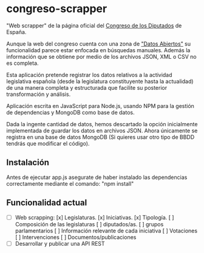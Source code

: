 # congreso-scrapper
"Web scrapper" de la página oficial del [Congreso de los Diputados](http://congreso.es) de España.

Aunque la web del congreso cuenta con una zona de ["Datos Abiertos"](https://www.congreso.es/es/datos-abiertos) su funcionalidad parece estar enfocada en búsquedas manuales. Además la información que se obtiene por medio de los archivos JSON, XML o CSV no es completa. 

Esta aplicación pretende registrar los datos relativos a la actividad legislativa española (desde la legislatura constituyente hasta la actualidad) de una manera completa y estructurada que facilite su posterior transformación y análisis.

Aplicación escrita en JavaScript para Node.js, usando NPM para la gestión de dependencias y MongoDB como base de datos.

Dada la ingente cantidad de datos, hemos descartado la opción inicialmente implementada de guardar los datos en archivos JSON. Ahora únicamente se registra en una base de datos MongoDB (Si quieres usar otro tipo de BBDD tendrás que modificar el código).

## Instalación
Antes de ejecutar app.js asegurate de haber instalado las dependencias correctamente mediante el comando:  "npm install"


## Funcionalidad actual
- [ ] Web scrapping:
    [x] Legislaturas. 
    [x] Iniciativas. 
    [x] Tipología. 
    [ ] Composición de las legislaturas
        [ ] diputados/as. 
        [ ] grupos parlamentarios
    [ ] Información relevante de cada iniciativa
        [ ] Votaciones
        [ ] Intervenciones
        [ ] Documentos/publicaciones
- [ ] Desarrollar y publicar una API REST
